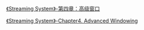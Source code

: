 [《Streaming System》-第四章：高级窗口](https://www6v.github.io/www6vHomeHexo/2000/03/14/streamingSystemChapter4/)

[《Streaming System》-Chapter4. Advanced Windowing ](https://www6v.github.io/www6vHomeHexo/2000/03/14/streamingSystemChapter4Original/)